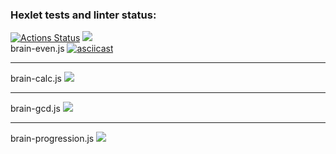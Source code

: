### Hexlet tests and linter status:
[![Actions Status](https://github.com/worldspawn-web/frontend-project-44/workflows/hexlet-check/badge.svg)](https://github.com/worldspawn-web/frontend-project-44/actions)
<a href="https://codeclimate.com/github/worldspawn-web/frontend-project-44/maintainability"><img src="https://api.codeclimate.com/v1/badges/f6b522f8ab651a2e209a/maintainability" /></a>
<br>
brain-even.js
[![asciicast](https://asciinema.org/a/0VvYLzafNY7uwgiwtSeKV3leN.svg)](https://asciinema.org/a/0VvYLzafNY7uwgiwtSeKV3leN)
<hr>
brain-calc.js
<a href="https://asciinema.org/a/9LGSqxI7ytzAL7kFEXpFh7tej" target="_blank"><img src="https://asciinema.org/a/9LGSqxI7ytzAL7kFEXpFh7tej.svg" /></a>
<hr>
brain-gcd.js
<a href="https://asciinema.org/a/HEeviW6Fpzy4Ph8boDWbgsPV5" target="_blank"><img src="https://asciinema.org/a/HEeviW6Fpzy4Ph8boDWbgsPV5.svg" /></a>
<hr>
brain-progression.js
<a href="https://asciinema.org/a/aZvZ1F7vNu4AETbFinHWzq8ge" target="_blank"><img src="https://asciinema.org/a/aZvZ1F7vNu4AETbFinHWzq8ge.svg" /></a>

